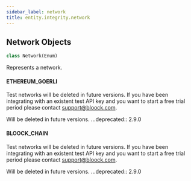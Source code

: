 ```yaml
---
sidebar_label: network
title: entity.integrity.network
---
```


## Network Objects

```python
class Network(Enum)
```

Represents a network.

#### ETHEREUM\_GOERLI

Test networks will be deleted in future versions. If you have been integrating with an existent test API key and you want to start a free trial period please contact support@bloock.com.

Will be deleted in future versions.
...deprecated:: 2.9.0

#### BLOOCK\_CHAIN

Test networks will be deleted in future versions. If you have been integrating with an existent test API key and you want to start a free trial period please contact support@bloock.com.

Will be deleted in future versions.
...deprecated:: 2.9.0

